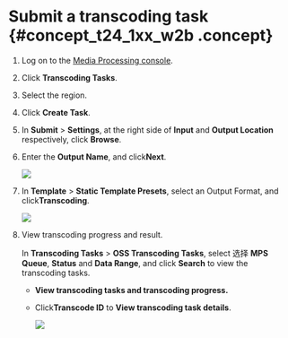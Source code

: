 # Submit a transcoding task {#concept_t24_1xx_w2b .concept}

1.  Log on to the [Media Processing console](https://partners-intl.aliyun.com/login-required#/mts).
2.  Click **Transcoding Tasks**.
3.  Select the region.
4.  Click **Create Task**.
5.  In **Submit** \> **Settings**, at the right side of **Input** and **Output Location** respectively, click **Browse**.
6.  Enter the **Output Name**, and click**Next**.

    ![](http://static-aliyun-doc.oss-cn-hangzhou.aliyuncs.com/assets/img/11354/15391610899964_en-US.png)

7.  In **Template** \> **Static Template Presets**, select an Output Format, and click**Transcoding**.

    ![](http://static-aliyun-doc.oss-cn-hangzhou.aliyuncs.com/assets/img/11354/15391610929965_en-US.png)

8.  View transcoding progress and result.

    In **Transcoding Tasks** \> **OSS Transcoding Tasks**, select 选择 **MPS Queue**, **Status** and **Data Range**, and click **Search** to view the transcoding tasks.

    -   **View transcoding tasks and transcoding progress.**
    -   Click**Transcode ID** to **View transcoding task details**.

        ![](http://static-aliyun-doc.oss-cn-hangzhou.aliyuncs.com/assets/img/11354/15391610929967_en-US.png)


